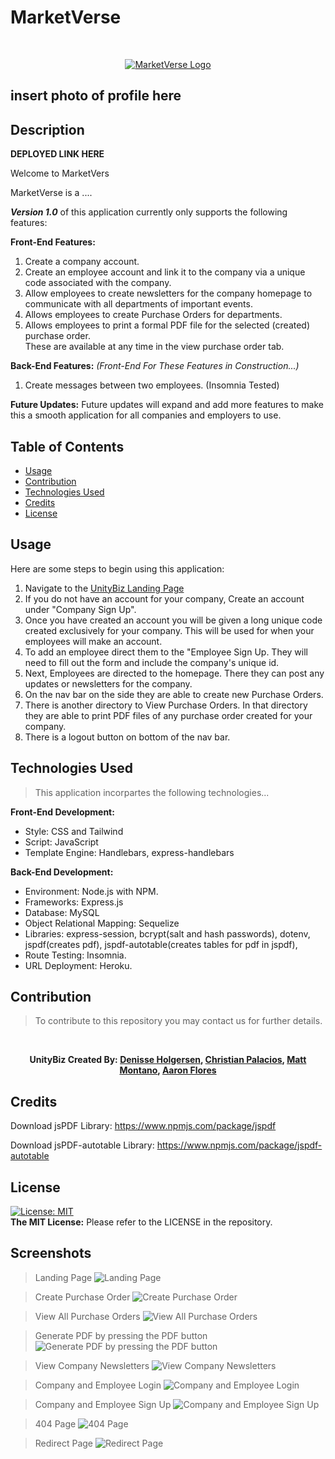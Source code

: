 # MarketVerse 

<br> <p align="center"> 
[![MarketVerse Logo](./public/assets/medium-logo.svg)](https://unitybiz-fd2efb602da8.herokuapp.com/)
</p>


## insert photo of profile here

## Description

**DEPLOYED LINK HERE**

Welcome to MarketVers

MarketVerse is a ....

**_Version 1.0_** of this application currently only supports the following features:

**Front-End Features:**

1. Create a company account.
2. Create an employee account and link it to the company via a unique code associated with the company.
3. Allow employees to create newsletters for the company homepage to communicate with all departments of important events.
4. Allows employees to create Purchase Orders for departments.
5. Allows employees to print a formal PDF file for the selected (created) purchase order.  
   These are available at any time in the view purchase order tab.

**Back-End Features:** _(Front-End For These Features in Construction...)_

1. Create messages between two employees. (Insomnia Tested)

**Future Updates:** Future updates will expand and add more features to make this a smooth application for all companies and employers to use.

## Table of Contents

- [Usage](#usage)
- [Contribution](#contribution)
- [Technologies Used](#technologies-used)
- [Credits](#credits)
- [License](#license)

## Usage

Here are some steps to begin using this application:

1.  Navigate to the [UnityBiz Landing Page](https://unitybiz-fd2efb602da8.herokuapp.com/)
2.  If you do not have an account for your company, Create an account under "Company Sign Up".
3.  Once you have created an account you will be given a long unique code created exclusively for your company. This will be used for when your employees will make an account.
4.  To add an employee direct them to the "Employee Sign Up. They will need to fill out the form and include the company's unique id.
5.  Next, Employees are directed to the homepage. There they can post any updates or newsletters for the company.
6.  On the nav bar on the side they are able to create new Purchase Orders.
7.  There is another directory to View Purchase Orders. In that directory they are able to print PDF files of any purchase order created for your company.
8.  There is a logout button on bottom of the nav bar.

## Technologies Used

> This application incorpartes the following technologies...

**Front-End Development:**

- Style: CSS and Tailwind
- Script: JavaScript
- Template Engine: Handlebars, express-handlebars

**Back-End Development:**

- Environment: Node.js with NPM.
- Frameworks: Express.js
- Database: MySQL
- Object Relational Mapping: Sequelize
- Libraries: express-session, bcrypt(salt and hash passwords), dotenv, jspdf(creates pdf), jspdf-autotable(creates tables for pdf in jspdf),
- Route Testing: Insomnia.
- URL Deployment: Heroku.

## Contribution

> To contribute to this repository you may contact us for further details.

‎<p style="text-align: center;">
**UnityBiz Created By:
[Denisse Holgersen](https://unitybiz-fd2efb602da8.herokuapp.com/),
[Christian Palacios](https://github.com/Holgersend?tab=repositories),
[Matt Montano](https://github.com/keybit-1?tab=repositories),
[Aaron Flores](https://github.com/Aaronf87?tab=repositories)**

 </p>

## Credits

Download jsPDF Library: https://www.npmjs.com/package/jspdf

Download jsPDF-autotable Library: https://www.npmjs.com/package/jspdf-autotable

## License

[![License: MIT](https://img.shields.io/badge/License-MIT-yellow.svg)](https://opensource.org/licenses/MIT)  
 **The MIT License:** Please refer to the LICENSE in the repository.

## Screenshots
>Landing Page
![Landing Page](./public/assets/screenshots/landingpage.png)  

>Create Purchase Order
![Create Purchase Order](./public/assets/screenshots/createPO.png)  

>View All Purchase Orders
![View All Purchase Orders](./public/assets/screenshots/viewPO's.png)  

>Generate PDF by pressing the PDF button
![Generate PDF by pressing the PDF button](./public/assets/screenshots/generatePDF.png)  

>View Company Newsletters
![View Company Newsletters](./public/assets/screenshots/newsletter.png)  

>Company and Employee Login
![Company and Employee Login](./public/assets/screenshots/company-employee-login.png)  

>Company and Employee Sign Up 
![Company and Employee Sign Up](./public/assets/screenshots/company-employee-signup.png)  

>404 Page
![404 Page](./public/assets/screenshots/404.png)  

>Redirect Page
![Redirect Page](./public/assets/screenshots/redirect.png)  

